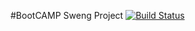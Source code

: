 #BootCAMP Sweng Project
[![Build Status](https://travis-ci.org/Fanfou02/Sweng-bootcamp.svg?branch=master)](https://travis-ci.org/Fanfou02/Sweng-bootcamp)